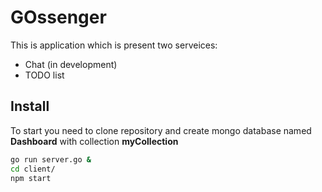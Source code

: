# GOssenger

This is application which is present two serveices:

* Chat (in development)
* TODO list

## Install

To start you need to clone repository and create mongo database named **Dashboard** with collection **myCollection**

```bash
go run server.go &
cd client/
npm start
```
